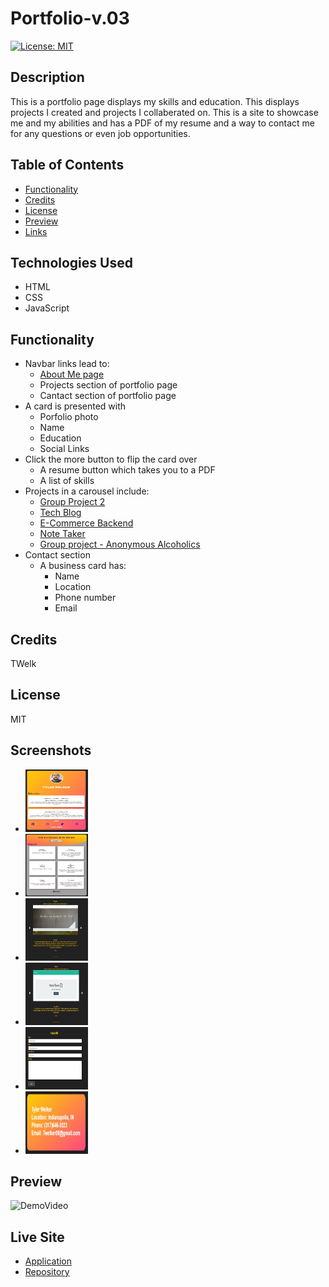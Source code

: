 # Portfolio-v.03
[![License: MIT](https://img.shields.io/badge/License-MIT-yellow.svg)](https://opensource.org/licenses/MIT)
## Description
This is a portfolio page displays my skills and education. This displays projects I created and projects I collaberated on. This is a site to showcase me and my abilities and has a PDF of my resume and a way to contact me for any questions or even job opportunities.   
## Table of Contents
- [Functionality](#functionality)
- [Credits](#credits)
- [License](#license)
- [Preview](#preview)
- [Links](#live-site)
## Technologies Used
- HTML
- CSS
- JavaScript
## Functionality
- Navbar links lead to:
    - [About Me page](https://twelk.github.io/prework-about-me/)
    - Projects section of portfolio page
    - Cantact section of portfolio page
- A card is presented with
    - Porfolio photo
    - Name
    - Education
    - Social Links
- Click the more button to flip the card over
    - A resume button which takes you to a PDF
    - A list of skills
- Projects in a carousel include:
    - [Group Project 2](https://github.com/microjess/project2)
    - [Tech Blog](https://github.com/TWelk/TechBlog)
    - [E-Commerce Backend](https://github.com/TWelk/E-CommerceBackEnd)
    - [Note Taker](https://github.com/TWelk/NoteTaker)
    - [Group project - Anonymous Alcoholics](https://github.com/grdnd/group-project)
- Contact section
    - A business card has:
        - Name
        - Location
        - Phone number
        - Email
## Credits
TWelk
## License
MIT
## Screenshots
- <img src="/Assets/Images/FrontCard.jpg" alt="Front Card" style="height: 100px; width:100px;"/>
- <img src="/Assets/Images/BackCard.jpg" alt="Back Card" style="height: 100px; width:100px;"/>
- <img src="/Assets/Images/Projects1.jpg" alt="Project Carousel" style="height: 100px; width:100px;"/>
- <img src="/Assets/Images/Projects2.jpg" alt="Project Carousel" style="height: 100px; width:100px;"/>
- <img src="/Assets/Images/Contact Me.jpg" alt="Contact Form" style="height: 100px; width:100px;"/>
- <img src="/Assets/Images/Contact Me2.jpg" alt="Buisness Card" style="height: 100px; width:100px;"/>
## Preview
![DemoVideo](./Assets/Images/Protfolio-v2.gif)

## Live Site
* [Application](https://twelk.github.io/Portfolio-v.03/)
* [Repository](https://github.com/TWelk/Portfolio-v.03)
